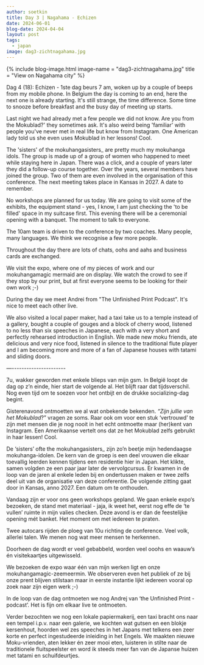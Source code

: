 ```yaml
---
author: soetkin
title: Day 3 | Nagahama - Echizen
date: 2024-06-01
blog-date: 2024-04-04
layout: post
tags:
  - japan
image: dag3-zichtnagahama.jpg
---
```

{% include blog-image.html image-name = "dag3-zichtnagahama.jpg"  title = "View on Nagahama city" %}


Dag 4 (18): Echizen - 1ste dag beurs
7 am, woken up by a couple of beeps from my mobile phone. In Belgium the day is coming to an end, here the next one is already starting. It's still strange, the time difference. Some time to snooze before breakfast and the busy day of meeting up starts.

Last night we had already met a few people we did not know. Are you from the Mokublad?' they sometimes ask. It's also weird being 'familiar' with people you've never met in real life but know from Instagram. One American lady told us she even uses Mokublad in her lessons! Cool.

The 'sisters' of the mokuhangasisters_ are pretty much my mokuhanga idols. The group is made up of a group of women who happened to meet while staying here in Japan. There was a click, and a couple of years later they did a follow-up course together. Over the years, several members have joined the group. Two of them are even involved in the organisation of this conference. The next meeting takes place in Kansas in 2027. A date to remember.

No workshops are planned for us today. We are going to visit some of the exhibits, the equipment stand - yes, I know, I am just checking the 'to be filled' space in my suitcase first. This evening there will be a ceremonial opening with a banquet. The moment to talk to everyone.

The 10am team is driven to the conference by two coaches. Many people, many languages. We think we recognise a few more people.

Throughout the day there are lots of chats, oohs and aahs and business cards are exchanged.

We visit the expo, where one of my pieces of work and our mokuhangamagic mermaid are on display. We watch the crowd to see if they stop by our print, but at first everyone seems to be looking for their own work ;-)

During the day we meet Andrei from "The Unfinished Print Podcast". It's nice to meet each other live. 

We also visited a local paper maker, had a taxi take us to a temple instead of a gallery, bought a couple of gouges and a block of cherry wood, listened to no less than six speeches in Japanese, each with a very short and perfectly rehearsed introduction in English. We made new moku friends, ate delicious and very nice food, listened in silence to the traditional flute player and I am becoming more and more of a fan of Japanese houses with tatami and sliding doors. 

—----------------------


7u, wakker geworden met enkele blieps van mijn gsm. In België loopt de dag op z’n einde, hier start de volgende al. Het blijft raar dat tijdsverschil. Nog even tijd om te soezen voor het ontbijt en de drukke socializing-dag begint.


Gisterenavond ontmoetten we al wat onbekende bekenden. _“Zijn jullie van het Mokublad_?” vragen ze soms. Raar ook om voor een stuk ‘vertrouwd’ te zijn met mensen die je nog nooit in het echt ontmoette maar (her)kent van Instagram. Een Amerikaanse vertelt ons dat ze het Mokublad zelfs gebruikt in haar lessen! Cool.


De ‘sisters’ ofte the mokuhangasisters_ zijn zo’n beetje mijn hedendaagse mokuhanga-idolen. De kern van de groep is een deel vrouwen die elkaar toevallig leerden kennen tijdens een residentie hier in Japan. Het klikte, samen volgden ze een paar jaar later de vervolgcursus. Er kwamen in de loop van de jaren al enkele leden bij en ondertussen maken er twee zelfs deel uit van de organisatie van deze conferentie. De volgende zitting gaat door in Kansas, anno 2027\. Een datum om te onthouden.


Vandaag zijn er voor ons geen workshops gepland. We gaan enkele expo‘s bezoeken, de stand met materiaal - jaja, ik weet het, eerst nog effe de ‘te vullen’ ruimte in mijn valies checken. Deze avond is er dan de feestelijke opening mét banket. Het moment om met iedereen te praten.


Twee autocars rijden de ploeg van 10u richting de conference. Veel volk, allerlei talen. We menen nog wat meer mensen te herkennen.


Doorheen de dag wordt er veel gebabbeld, worden veel ooohs en waauw’s én visitekaartjes uitgewisseld.


We bezoeken de expo waar één van mijn werken ligt en onze mokuhangamagic-zeemeermin. We observeren even het publiek of ze bij onze prent blijven stilstaan maar in eerste instantie lijkt iedereen vooral op zoek naar zijn eigen werk ;-)


In de loop van de dag ontmoeten we nog Andrej van ‘the Unfinished Print - podcast’. Het is fijn om elkaar live te ontmoeten. 


Verder bezochten we nog een lokale papiermakerij, een taxi bracht ons naar een tempel i.p.v. naar een galerie, we kochten wat gutsen en een blokje kersenhout, hoorden wel zes speeches in het Japans met telkens een zeer korte en perfect ingestudeerde inleiding in het Engels. We maakten nieuwe Moku-vrienden, aten lekker én zeer mooi eten, luisteren in stilte naar de traditionele fluitspeelster en word ik steeds meer fan van de Japanse huizen met tatami en schuifdeurtjes. 
